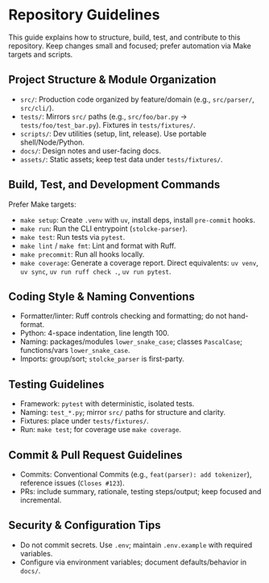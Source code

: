 # Repository Guidelines

This guide explains how to structure, build, test, and contribute to this repository. Keep changes small and focused; prefer automation via Make targets and scripts.

## Project Structure & Module Organization
- `src/`: Production code organized by feature/domain (e.g., `src/parser/`, `src/cli/`).
- `tests/`: Mirrors `src/` paths (e.g., `src/foo/bar.py` → `tests/foo/test_bar.py`). Fixtures in `tests/fixtures/`.
- `scripts/`: Dev utilities (setup, lint, release). Use portable shell/Node/Python.
- `docs/`: Design notes and user-facing docs.
- `assets/`: Static assets; keep test data under `tests/fixtures/`.

## Build, Test, and Development Commands
Prefer Make targets:
- `make setup`: Create `.venv` with `uv`, install deps, install `pre-commit` hooks.
- `make run`: Run the CLI entrypoint (`stolcke-parser`).
- `make test`: Run tests via `pytest`.
- `make lint` / `make fmt`: Lint and format with Ruff.
- `make precommit`: Run all hooks locally.
- `make coverage`: Generate a coverage report.
Direct equivalents: `uv venv`, `uv sync`, `uv run ruff check .`, `uv run pytest`.

## Coding Style & Naming Conventions
- Formatter/linter: Ruff controls checking and formatting; do not hand-format.
- Python: 4-space indentation, line length 100.
- Naming: packages/modules `lower_snake_case`; classes `PascalCase`; functions/vars `lower_snake_case`.
- Imports: group/sort; `stolcke_parser` is first-party.

## Testing Guidelines
- Framework: `pytest` with deterministic, isolated tests.
- Naming: `test_*.py`; mirror `src/` paths for structure and clarity.
- Fixtures: place under `tests/fixtures/`.
- Run: `make test`; for coverage use `make coverage`.

## Commit & Pull Request Guidelines
- Commits: Conventional Commits (e.g., `feat(parser): add tokenizer`), reference issues (`Closes #123`).
- PRs: include summary, rationale, testing steps/output; keep focused and incremental.

## Security & Configuration Tips
- Do not commit secrets. Use `.env`; maintain `.env.example` with required variables.
- Configure via environment variables; document defaults/behavior in `docs/`.

